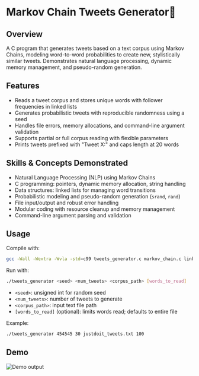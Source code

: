 # Markov Chain Tweets Generator💬

## Overview  
A C program that generates tweets based on a text corpus using Markov Chains, modeling word-to-word probabilities to create new, stylistically similar tweets. Demonstrates natural language processing, dynamic memory management, and pseudo-random generation.

## Features  
- Reads a tweet corpus and stores unique words with follower frequencies in linked lists  
- Generates probabilistic tweets with reproducible randomness using a seed  
- Handles file errors, memory allocations, and command-line argument validation  
- Supports partial or full corpus reading with flexible parameters  
- Prints tweets prefixed with "Tweet X:" and caps length at 20 words

## Skills & Concepts Demonstrated  
- Natural Language Processing (NLP) using Markov Chains  
- C programming: pointers, dynamic memory allocation, string handling  
- Data structures: linked lists for managing word transitions  
- Probabilistic modeling and pseudo-random generation (`srand`, `rand`)  
- File input/output and robust error handling  
- Modular coding with resource cleanup and memory management  
- Command-line argument parsing and validation  

## Usage  
Compile with:  
```bash
gcc -Wall -Wextra -Wvla -std=c99 tweets_generator.c markov_chain.c linked_list.c -o tweets_generator
```
Run with:  
```bash
./tweets_generator <seed> <num_tweets> <corpus_path> [words_to_read]
```
- `<seed>`: unsigned int for random seed  
- `<num_tweets>`: number of tweets to generate  
- `<corpus_path>`: input text file path  
- `[words_to_read]` (optional): limits words read; defaults to entire file  

Example:
```bash
./tweets_generator 454545 30 justdoit_tweets.txt 100
```
## Demo

![Demo output](Tweets_generator/Screenshot-2025-10-31-144316.jpg)
